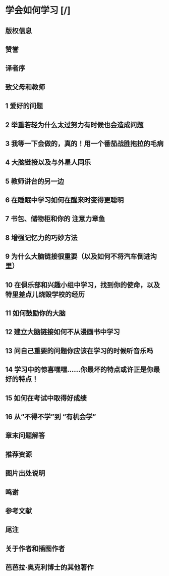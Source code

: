 # 学会如何学习 [/] 
## 版权信息
## 赞誉
## 译者序
## 致父母和教师
## 1 爱好的问题
## 2 举重若轻为什么太过努力有时候也会造成问题
## 3 我等一下会做的，真的！用一个番茄战胜拖拉的毛病
## 4 大脑链接以及与外星人同乐
## 5 教师讲台的另一边
## 6 在睡眠中学习如何在醒来时变得更聪明
## 7 书包、储物柜和你的 注意力章鱼
## 8 增强记忆力的巧妙方法
## 9 为什么大脑链接很重要（以及如何不将汽车倒进沟里）
## 10 在俱乐部和兴趣小组中学习，找到你的使命，以及特里差点儿烧毁学校的经历
## 11 如何鼓励你的大脑
## 12 建立大脑链接如何不从漫画书中学习
## 13 问自己重要的问题你应该在学习的时候听音乐吗
## 14 学习中的惊喜嘿嘿……你最坏的特点或许正是你最好的特点！
## 15 如何在考试中取得好成绩
## 16 从“不得不学”到 “有机会学”
## 章末问题解答
## 推荐资源
## 图片出处说明
## 鸣谢
## 参考文献
## 尾注
## 关于作者和插图作者
## 芭芭拉·奥克利博士的其他著作

